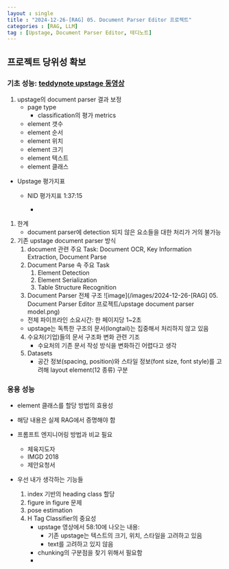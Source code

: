 ```yaml
---
layout : single
title : "2024-12-26-[RAG] 05. Document Parser Editor 프로젝트"
categories : [RAG, LLM]
tag : [Upstage, Document Parser Editor, 테디노트]
---
```


## 프로젝트 당위성 확보
### 기초 성능: [teddynote upstage 동영상](https://www.youtube.com/watch?v=wE42SIAWCmg&t=4129s&ab_channel=%ED%85%8C%EB%94%94%EB%85%B8%ED%8A%B8TeddyNote)
1. upstage의 document parser 결과 보정
   * page type
     * classification의 평가 metrics
   * element 갯수
   * element 순서
   * element 위치
   * element 크기
   * element 텍스트
   * element 클래스

* Upstage 평가지표
  * NID 평가지표
    1:37:15
    
    
    * 

1. 한계
   * document parser에 detection 되지 않은 요소들을 대한 처리가 거의 불가능
2. 기존 upstage document parser 방식
    1. document 관련 주요 Task: Document OCR, Key Information Extraction, Document Parse
    2. Document Parse 속 주요 Task
       1) Element Detection
       2) Element Serialization
       3) Table Structure Recognition
    3. Document Parser 전체 구조
      ![image](/images/2024-12-26-[RAG] 05. Document Parser Editor 프로젝트/upstage document parser model.png)
      * 전체 파이프라인 소요시간: 한 페이지당 1~2초 
      * upstage는 독특한 구조의 문서(longtail)는 집중해서 처리하지 않고 있음
    4. 수요처(기업)들의 문서 구조화 변화 관련 기조
       * 수요처의 기존 문서 작성 방식을 변화하긴 어렵다고 생각
    5. Datasets
       * 공간 정보(spacing, position)와 스타일 정보(font size, font style)를 고려해 layout element(12 종류) 구분

### 응용 성능
* element 클래스를 할당 방법의 효용성
* 해당 내용은 실제 RAG에서 증명해야 함
* 프롬프트 엔지니어링 방법과 비교 필요
  * 체육지도자
  * IMGD 2018
  * 제안요청서


* 우선 내가 생각하는 기능들
  1. index 기반의 heading class 할당
  2. figure in figure 문제
  3. pose estimation
  4. H Tag Classifier의 중요성
     * upstage 영상에서 58:10에 나오는 내용: 
       * 기존 upstage는 텍스트의 크기, 위치, 스타일을 고려하고 있음
       * text를 고려하고 있지 않음
     * chunking의 구분점을 찾기 위해서 필요함
     * 
